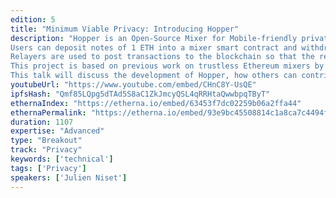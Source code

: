 ```yaml
---
edition: 5
title: "Minimum Viable Privacy: Introducing Hopper"
description: "Hopper is an Open-Source Mixer for Mobile-friendly private transfers on Ethereum. It allows the private transfer of value from one Ethereum account to another, via an iOS client.
Users can deposit notes of 1 ETH into a mixer smart contract and withdraw them later to a different account by only providing a Zero-Knowledge proof (zkSNARK) that they previously deposited a note into the mixer, without revealing from which account that note was sent.
Relayers are used to post transactions to the blockchain so that the recipient of a private transfer can withdraw a private note from the mixer without needing any prior ether.
This project is based on previous work on trustless Ethereum mixers by @barryWhiteHat and @HarryR.
This talk will discuss the development of Hopper, how others can contribute, and the next steps to make it a true utility for the community."
youtubeUrl: "https://www.youtube.com/embed/CHnC8Y-UsQE"
ipfsHash: "Qmf85LQpg5dTAd5S8aC1ZkJmcyQSL4qRRHtaQwwbpqTByT"
ethernaIndex: "https://etherna.io/embed/63453f7dc02259b06a2ffa44"
ethernaPermalink: "https://etherna.io/embed/93e9bc45508814c1a8ca7c4494f55e5880e2b9b552e59c4d58a0df891fff5956"
duration: 1107
expertise: "Advanced"
type: "Breakout"
track: "Privacy"
keywords: ['technical']
tags: ['Privacy']
speakers: ['Julien Niset']
---
```


